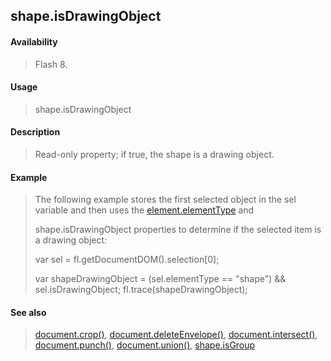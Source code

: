 ## shape.isDrawingObject

#### Availability

> Flash 8.

#### Usage

> shape.isDrawingObject

#### Description

> Read-only property; if true, the shape is a drawing object.

#### Example

> The following example stores the first selected object in the sel variable and then uses the [element.elementType](#_bookmark378) and
>
> shape.isDrawingObject properties to determine if the selected item is a drawing object:
>
> var sel = fl.getDocumentDOM().selection\[0\];
>
> var shapeDrawingObject = (sel.elementType == "shape") && sel.isDrawingObject; fl.trace(shapeDrawingObject);

#### See also

> [document.crop()](#_bookmark160), [document.deleteEnvelope()](#_bookmark165), [document.intersect()](#_bookmark230), [document.punch()](#_bookmark251), [document.union()](#_bookmark337), [shape.isGroup](#_bookmark818)
